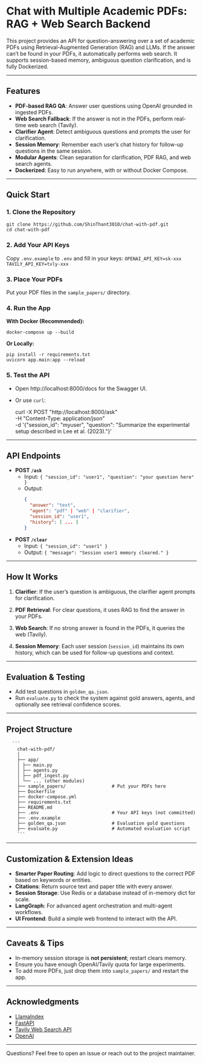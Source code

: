 # Chat with Multiple Academic PDFs: RAG + Web Search Backend

This project provides an API for question-answering over a set of academic PDFs using Retrieval-Augmented Generation (RAG) and LLMs.
If the answer can’t be found in your PDFs, it automatically performs web search.
It supports session-based memory, ambiguous question clarification, and is fully Dockerized.

---

## Features

- **PDF-based RAG QA**: Answer user questions using OpenAI grounded in ingested PDFs.
- **Web Search Fallback**: If the answer is not in the PDFs, perform real-time web search (Tavily).
- **Clarifier Agent**: Detect ambiguous questions and prompts the user for clarification.
- **Session Memory**: Remember each user’s chat history for follow-up questions in the same session.
- **Modular Agents**: Clean separation for clarification, PDF RAG, and web search agents.
- **Dockerized**: Easy to run anywhere, with or without Docker Compose.

---

## Quick Start

### 1. Clone the Repository

    git clone https://github.com/ShinThant3010/chat-with-pdf.git
    cd chat-with-pdf

### 2. Add Your API Keys

Copy `.env.example` to `.env` and fill in your keys:
    ```OPENAI_API_KEY=sk-xxx
    TAVILY_API_KEY=tvly-xxx```


### 3. Place Your PDFs

Put your PDF files in the `sample_papers/` directory.

### 4. Run the App

**With Docker (Recommended):**

    docker-compose up --build

**Or Locally:**

    pip install -r requirements.txt
    uvicorn app.main:app --reload

### 5. Test the API

- Open http://localhost:8000/docs for the Swagger UI.
- Or use `curl`:

    curl -X POST "http://localhost:8000/ask" \
      -H "Content-Type: application/json" \
      -d '{"session_id": "myuser", "question": "Summarize the experimental setup described in Lee et al. (2023)."}'

---

## API Endpoints

- **POST `/ask`**
  - Input: `{ "session_id": "user1", "question": "your question here" }`
  - Output:
    ```json
    {
      "answer": "text",
      "agent": "pdf" | "web" | "clarifier",
      "session_id": "user1",
      "history": [ ... ]
    }
    ```
- **POST `/clear`**
  - Input: `{ "session_id": "user1" }`
  - Output: `{ "message": "Session user1 memory cleared." }`

---

## How It Works

1. **Clarifier**:
   If the user’s question is ambiguous, the clarifier agent prompts for clarification.

2. **PDF Retrieval**:
   For clear questions, it uses RAG to find the answer in your PDFs.

3. **Web Search**:
   If no strong answer is found in the PDFs, it queries the web (Tavily).

4. **Session Memory**:
   Each user session (`session_id`) maintains its own history, which can be used for follow-up questions and context.

---

## Evaluation & Testing

- Add test questions in `golden_qa.json`.
- Run `evaluate.py` to check the system against gold answers, agents, and optionally see retrieval confidence scores.

---

## Project Structure

<pre> <code> ``` 
    chat-with-pdf/ 
    │ 
    ├── app/ 
    │ ├── main.py 
    │ ├── agents.py 
    │ ├── pdf_ingest.py 
    │ └── ... (other modules) 
    ├── sample_papers/                 # Put your PDFs here 
    ├── Dockerfile 
    ├── docker-compose.yml 
    ├── requirements.txt 
    ├── README.md 
    ├── .env                           # Your API keys (not committed) 
    ├── .env.example 
    ├── golden_qa.json                 # Evaluation gold questions 
    ├── evaluate.py                    # Automated evaluation script 
    ``` </code> </pre>

---

## Customization & Extension Ideas

- **Smarter Paper Routing**:
  Add logic to direct questions to the correct PDF based on keywords or entities.
- **Citations**:
  Return source text and paper title with every answer.
- **Session Storage**:
  Use Redis or a database instead of in-memory dict for scale.
- **LangGraph**:
  For advanced agent orchestration and multi-agent workflows.
- **UI Frontend**:
  Build a simple web frontend to interact with the API.

---

## Caveats & Tips

- In-memory session storage is **not persistent**; restart clears memory.
- Ensure you have enough OpenAI/Tavily quota for large experiments.
- To add more PDFs, just drop them into `sample_papers/` and restart the app.

---

## Acknowledgments

- [LlamaIndex](https://llamaindex.ai/)
- [FastAPI](https://fastapi.tiangolo.com/)
- [Tavily Web Search API](https://www.tavily.com/)
- [OpenAI](https://platform.openai.com/)

---

Questions?
Feel free to open an issue or reach out to the project maintainer.
